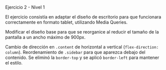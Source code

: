 Ejercicio 2 - Nivel 1

El ejercicio consistía en adaptar el diseño de escritorio para que funcionara correctamente en formato tablet, utilizando Media Queries.

Modificar el diseño base para que se reorganice al reducir el tamaño de la pantalla a un ancho máximo de 900px.

Cambio de dirección en `.content` de horizontal a vertical (`flex-direction: column`).
Reordenamiento de `.sidebar` para que aparezca debajo del contenido.
Se eliminó la `border-top` y se aplicó `border-left` para mantener el estilo.